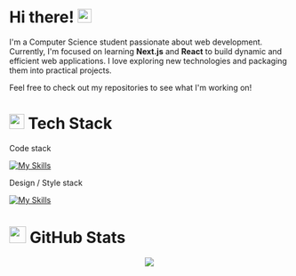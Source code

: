 # Hi there! <img src="https://media.giphy.com/media/hvRJCLFzcasrR4ia7z/giphy.gif" width="25px">

I'm a Computer Science student passionate about web development. Currently, I'm focused on learning **Next.js** and **React** to build dynamic and efficient web applications. I love exploring new technologies and packaging them into practical projects. 

Feel free to check out my repositories to see what I'm working on!

# <img src="https://media.giphy.com/media/QssGEmpkyEOhBCb7e1/giphy.gif" width="27"/> Tech Stack
Code stack 
<br/>

[![My Skills](https://skillicons.dev/icons?i=javascript,react,nextjs,git&theme=dark)](https://skillicons.dev)

Design / Style stack
<br/>

[![My Skills](https://skillicons.dev/icons?i=ps,xd,html,css,threejs,tailwind&theme=dark)](https://skillicons.dev)
<br/>

# <img src="https://media.giphy.com/media/iY8CRBdQXODJSCERIr/giphy.gif" width="30"/> GitHub Stats

<div align="center">
  
  ![](https://github-readme-streak-stats.herokuapp.com/?user=0AmirKhan0&theme=dark&hide_border=true&border-redius=20px)
  
</div>


